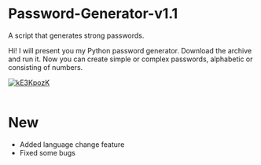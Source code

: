 # Password-Generator-v1.1


A script that generates strong passwords.

Hi! I will present you my Python password generator.
Download the archive and run it. Now you can create simple or complex passwords, alphabetic or consisting of numbers.

<a href="https://ibb.co/Dbz3Gfm"><img src="https://i.ibb.co/wLBDJh8/kE3KpozK.jpg" alt="kE3KpozK" border="0"></a><br /></a><br />
# New

- Added language change feature
- Fixed some bugs
